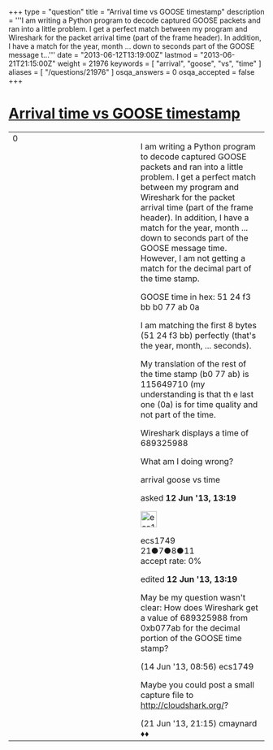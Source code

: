 +++
type = "question"
title = "Arrival time vs GOOSE timestamp"
description = '''I am writing a Python program to decode captured GOOSE packets and ran into a little problem. I get a perfect match between my program and Wireshark for the packet arrival time (part of the frame header). In addition, I have a match for the year, month ... down to seconds part of the GOOSE message t...'''
date = "2013-06-12T13:19:00Z"
lastmod = "2013-06-21T21:15:00Z"
weight = 21976
keywords = [ "arrival", "goose", "vs", "time" ]
aliases = [ "/questions/21976" ]
osqa_answers = 0
osqa_accepted = false
+++

<div class="headNormal">

# [Arrival time vs GOOSE timestamp](/questions/21976/arrival-time-vs-goose-timestamp)

</div>

<div id="main-body">

<div id="askform">

<table id="question-table" style="width:100%;"><colgroup><col style="width: 50%" /><col style="width: 50%" /></colgroup><tbody><tr class="odd"><td style="width: 30px; vertical-align: top"><div class="vote-buttons"><span id="post-21976-upvote" class="ajax-command post-vote up" rel="nofollow" title="I like this post (click again to cancel)"> </span><div id="post-21976-score" class="post-score" title="current number of votes">0</div><span id="post-21976-downvote" class="ajax-command post-vote down" rel="nofollow" title="I dont like this post (click again to cancel)"> </span> <span id="favorite-mark" class="ajax-command favorite-mark" rel="nofollow" title="mark/unmark this question as favorite (click again to cancel)"> </span><div id="favorite-count" class="favorite-count"></div></div></td><td><div id="item-right"><div class="question-body"><p>I am writing a Python program to decode captured GOOSE packets and ran into a little problem. I get a perfect match between my program and Wireshark for the packet arrival time (part of the frame header). In addition, I have a match for the year, month ... down to seconds part of the GOOSE message time. However, I am not getting a match for the decimal part of the time stamp.</p><p>GOOSE time in hex: 51 24 f3 bb b0 77 ab 0a</p><p>I am matching the first 8 bytes (51 24 f3 bb) perfectly (that's the year, month, ... seconds).</p><p>My translation of the rest of the time stamp (b0 77 ab) is 115649710 (my understanding is that th e last one (0a) is for time quality and not part of the time.</p><p>Wireshark displays a time of 689325988</p><p>What am I doing wrong?</p></div><div id="question-tags" class="tags-container tags"><span class="post-tag tag-link-arrival" rel="tag" title="see questions tagged &#39;arrival&#39;">arrival</span> <span class="post-tag tag-link-goose" rel="tag" title="see questions tagged &#39;goose&#39;">goose</span> <span class="post-tag tag-link-vs" rel="tag" title="see questions tagged &#39;vs&#39;">vs</span> <span class="post-tag tag-link-time" rel="tag" title="see questions tagged &#39;time&#39;">time</span></div><div id="question-controls" class="post-controls"></div><div class="post-update-info-container"><div class="post-update-info post-update-info-user"><p>asked <strong>12 Jun '13, 13:19</strong></p><img src="https://secure.gravatar.com/avatar/4025240b8c0475c260d9cb7529e827c9?s=32&amp;d=identicon&amp;r=g" class="gravatar" width="32" height="32" alt="ecs1749&#39;s gravatar image" /><p><span>ecs1749</span><br />
<span class="score" title="21 reputation points">21</span><span title="7 badges"><span class="badge1">●</span><span class="badgecount">7</span></span><span title="8 badges"><span class="silver">●</span><span class="badgecount">8</span></span><span title="11 badges"><span class="bronze">●</span><span class="badgecount">11</span></span><br />
<span class="accept_rate" title="Rate of the user&#39;s accepted answers">accept rate:</span> <span title="ecs1749 has no accepted answers">0%</span></p></div><div class="post-update-info post-update-info-edited"><p><span> edited <strong>12 Jun '13, 13:19</strong> </span></p></div></div><div id="comments-container-21976" class="comments-container"><span id="22066"></span><div id="comment-22066" class="comment"><div id="post-22066-score" class="comment-score"></div><div class="comment-text"><p>May be my question wasn't clear: How does Wireshark get a value of 689325988 from 0xb077ab for the decimal portion of the GOOSE time stamp?</p></div><div id="comment-22066-info" class="comment-info"><span class="comment-age">(14 Jun '13, 08:56)</span> <span class="comment-user userinfo">ecs1749</span></div></div><span id="22242"></span><div id="comment-22242" class="comment"><div id="post-22242-score" class="comment-score"></div><div class="comment-text"><p>Maybe you could post a small capture file to <a href="http://cloudshark.org/">http://cloudshark.org/</a>?</p></div><div id="comment-22242-info" class="comment-info"><span class="comment-age">(21 Jun '13, 21:15)</span> <span class="comment-user userinfo">cmaynard ♦♦</span></div></div></div><div id="comment-tools-21976" class="comment-tools"></div><div class="clear"></div><div id="comment-21976-form-container" class="comment-form-container"></div><div class="clear"></div></div></td></tr></tbody></table>

</div>

</div>

